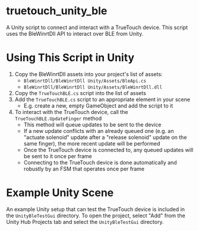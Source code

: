 # truetouch_unity_ble
A Unity script to connect and interact with a TrueTouch device.
This script uses the BleWinrtDll API to interact over BLE from Unity.

# Using This Script in Unity
1. Copy the BleWinrtDll assets into your project's list of assets:
    * `BleWinrtDll/BleWinrtDll Unity/Assets/BleApi.cs`
    * `BleWinrtDll/BleWinrtDll Unity/Assets/BleWinrtDll.dll`
2. Copy the `TrueTouchBLE.cs` script into the list of assets
3. Add the `TrueTouchBLE.cs` script to an appropriate element in your scene
    * E.g. create a new, empty GameObject and add the script to it
4. To interact with the TrueTouch device, call the `TrueTouchBLE.UpdateFinger` method
    * This method will queue updates to be sent to the device
    * If a new update conflicts with an already queued one (e.g. an "actuate solenoid" update
      after a "release solenoid" update on the same finger), the more recent update will be 
      performed
    * Once the TrueTouch device is connected to, any queued updates will be sent to it once per frame
    * Connecting to the TrueTouch device is done automatically and robustly by an FSM that operates
      once per frame

# Example Unity Scene
An example Unity setup that can test the TrueTouch device is included in the `UnityBleTestGui` 
directory. To open the project, select "Add" from the Unity Hub Projects tab and select the `UnityBleTestGui` 
directory. 

